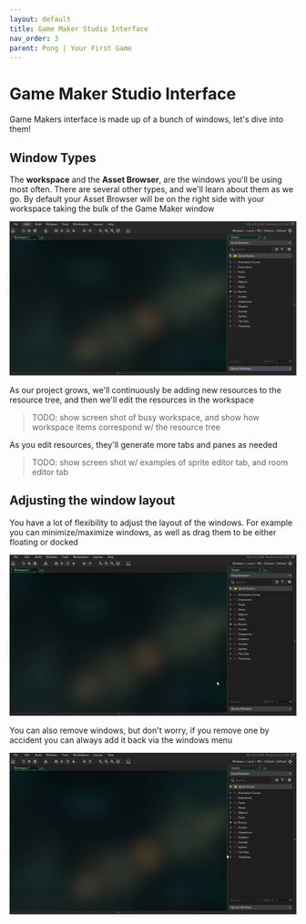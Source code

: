 ```yaml
---
layout: default
title: Game Maker Studio Interface
nav_order: 3
parent: Pong | Your First Game
---
```


# Game Maker Studio Interface

Game Makers interface is made up of a bunch of windows, let's dive into them!

## Window Types

The **workspace** and the **Asset Browser**, are the windows you'll be using most often. There are several other types, and we'll learn about them as we go. By default your Asset Browser will be on the right side with your workspace taking the bulk of the Game Maker window

![](../../assets/images/pong/workspace_and_assets.png)

As our project grows, we'll continuously be adding new resources to the resource tree, and then we'll edit the resources in the workspace

> TODO: show screen shot of busy workspace, and show how workspace items correspond w/ the resource tree

As you edit resources, they'll generate more tabs and panes as needed

> TODO: show screen shot w/ examples of sprite editor tab, and room editor tab

## Adjusting the window layout

You have a lot of flexibility to adjust the layout of the windows. For example you can minimize/maximize windows, as well as drag them to be either floating or docked

![](../../assets/images/pong/min_max_drag.gif)

You can also remove windows, but don't worry, if you remove one by accident you can always add it back via the windows menu

![](../../assets/images/pong/close_reopen_window.gif)
